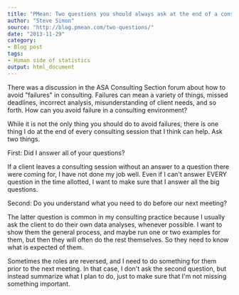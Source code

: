 ```yaml
---
title: "PMean: Two questions you should always ask at the end of a consulting session"
author: "Steve Simon"
source: "http://blog.pmean.com/two-questions/"
date: "2013-11-29"
category:
- Blog post
tags:
- Human side of statistics
output: html_document
---
```


There was a discussion in the ASA Consulting Section forum about how to
avoid "failures" in consulting. Failures can mean a variety of things,
missed deadlines, incorrect analysis, misunderstanding of client needs,
and so forth. How can you avoid failure in a consulting environment?


<!---More--->

While it is not the only thing you should do to avoid failures, there is
one thing I do at the end of every consulting session that I think can
help. Ask two things.

First: Did I answer all of your questions?

If a client leaves a consulting session without an answer to a question
there were coming for, I have not done my job well. Even if I can't
answer EVERY question in the time allotted, I want to make sure that I
answer all the big questions.

Second: Do you understand what you need to do before our next meeting?

The latter question is common in my consulting practice because I
usually ask the client to do their own data analyses, whenever possible.
I want to show them the general process, and maybe run one or two
examples for them, but then they will often do the rest themselves. So
they need to know what is expected of them.

Sometimes the roles are reversed, and I need to do something for them
prior to the next meeting. In that case, I don't ask the second
question, but instead summarize what I plan to do, just to make sure
that I'm not missing something important.


